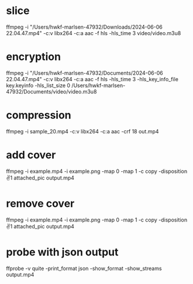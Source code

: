 # slice

ffmpeg -i "/Users/hwkf-marlsen-47932/Downloads/2024-06-06 22.04.47.mp4" -c:v libx264 -c:a aac -f hls -hls_time 3 video/video.m3u8

# encryption

ffmpeg -i "/Users/hwkf-marlsen-47932/Documents/2024-06-06 22.04.47.mp4" -c:v libx264 -c:a aac -f hls -hls_time 3  -hls_key_info_file key.keyinfo -hls_list_size 0 /Users/hwkf-marlsen-47932/Documents/video/video.m3u8



# compression 

ffmpeg -i sample_20.mp4 -c:v libx264 -c:a aac -crf 18 out.mp4


# add cover
ffmpeg -i example.mp4 -i example.png -map 0 -map 1 -c copy -disposition:v:1 attached_pic output.mp4

# remove cover
ffmpeg -i example.mp4 -i example.png -map 0 -map 1 -c copy -disposition:v:1 attached_pic output.mp4


# probe with json output
ffprobe -v quite -print_format json -show_format -show_streams output.mp4